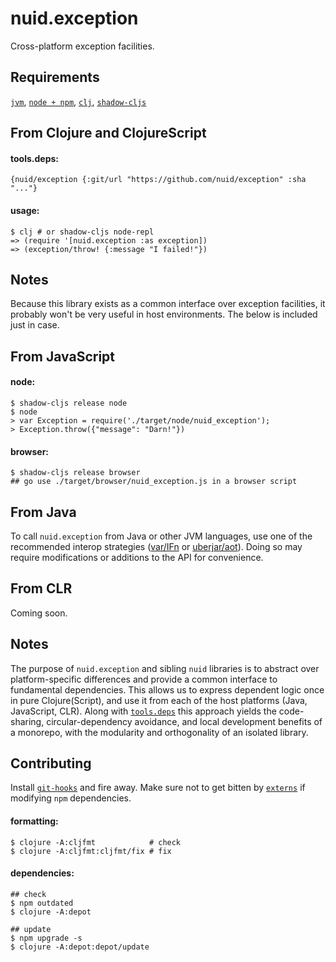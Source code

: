 # nuid.exception

Cross-platform exception facilities.

## Requirements

[`jvm`](https://www.java.com/en/download/), [`node + npm`](https://nodejs.org/en/download/), [`clj`](https://clojure.org/guides/getting_started), [`shadow-cljs`](https://shadow-cljs.github.io/docs/UsersGuide.html#_installation)

## From Clojure and ClojureScript

#### tools.deps:

`{nuid/exception {:git/url "https://github.com/nuid/exception" :sha "..."}`

#### usage:

```
$ clj # or shadow-cljs node-repl
=> (require '[nuid.exception :as exception])
=> (exception/throw! {:message "I failed!"})
```

## Notes

Because this library exists as a common interface over exception facilities, it probably won't be very useful in host environments. The below is included just in case.

## From JavaScript

#### node:

```
$ shadow-cljs release node
$ node
> var Exception = require('./target/node/nuid_exception');
> Exception.throw({"message": "Darn!"})
```

#### browser:

```
$ shadow-cljs release browser
## go use ./target/browser/nuid_exception.js in a browser script
```

## From Java

To call `nuid.exception` from Java or other JVM languages, use one of the recommended interop strategies ([var/IFn](https://clojure.org/reference/java_interop#_calling_clojure_from_java) or [uberjar/aot](https://push-language.hampshire.edu/t/calling-clojure-code-from-java/865)). Doing so may require modifications or additions to the API for convenience.

## From CLR

Coming soon.

## Notes

The purpose of `nuid.exception` and sibling `nuid` libraries is to abstract over platform-specific differences and provide a common interface to fundamental dependencies. This allows us to express dependent logic once in pure Clojure(Script), and use it from each of the host platforms (Java, JavaScript, CLR). Along with [`tools.deps`](https://clojure.org/guides/deps_and_cli) this approach yields the code-sharing, circular-dependency avoidance, and local development benefits of a monorepo, with the modularity and orthogonality of an isolated library.

## Contributing

Install [`git-hooks`](https://github.com/icefox/git-hooks) and fire away. Make sure not to get bitten by [`externs`](https://clojurescript.org/guides/externs) if modifying `npm` dependencies.

#### formatting:

```
$ clojure -A:cljfmt            # check
$ clojure -A:cljfmt:cljfmt/fix # fix
```

#### dependencies:

```
## check
$ npm outdated 
$ clojure -A:depot

## update
$ npm upgrade -s
$ clojure -A:depot:depot/update
```
